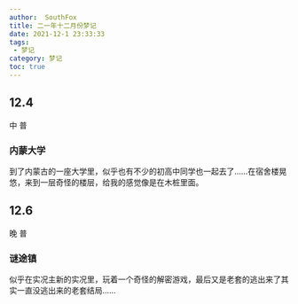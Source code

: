 ```yaml
---
author:  SouthFox
title: 二一年十二月份梦记
date: 2021-12-1 23:33:33
tags:
 - 梦记
category: 梦记
toc: true
---
```

## 12.4

中 普
### 内蒙大学
到了内蒙古的一座大学里，似乎也有不少的初高中同学也一起去了……在宿舍楼晃悠，来到一层奇怪的楼层，给我的感觉像是在木桩里面。

## 12.6

晚 普
### 谜途镇
似乎在实况主新的实况里，玩着一个奇怪的解密游戏，最后又是老套的逃出来了其实一直没逃出来的老套结局……